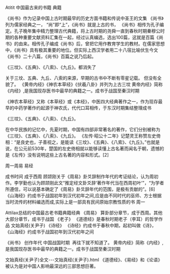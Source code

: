 Atitit 中国最古来的书籍  典籍

《尚书》作为记录中国上古时期最早的历史方面书籍和传说中圣王的文集
《尚书》列为儒家经典之一， “尚”即“上”，《尚书》就是上古的书，
《尚书》相传为孔子编定。孔子晚年集中精力整理古代典籍，将上古时期的尧舜一直到春秋时期秦穆公时期的各种重要文献资料汇集在一起，经过认真编选，选出100篇，这就是百篇《尚书》的由来。相传孔子编成《尚书》后，曾把它用作教育学生的教材。在儒家思想中，《尚书》具有极其重要的地位。但实际上西汉学者用二十八宿比喻伏生今文《尚书》二十八篇，《尚书》百篇之说乃后起。

《三坟》、《五典》、《八索》、《九丘》。都消失了


关于三坟、五典、九丘、八索的来源，早期的古书中不断有零星记载。 但没有全貌了。
《黄帝内经》《神农本草经》《伏羲八卦》并列为上古三坟
黄帝内经》简称《内经》,是我国现存医书中最早的典籍之一。成书于战国至秦汉时期


《神农本草经》又称《本草经》或《本经》，中医四大经典著作之一，作为现存最早的中药学著作约起源于神农氏，代代口耳相传，于东汉时期集结整理成书

《三坟》、《五典》、《八索》、《九丘》。

在中华民族的记忆中，先夏时期，中国有四部非常著名的著作，它们分别被称为《三坟》、《五典》、《八索》、《九丘》。
《左传·昭公十二年》记楚灵王称赞左史倚相：“是良史也，子善视之，是能读《三坟》、《五典》、《八索》、《九丘》。”也就是说，在公元前530年，楚国的左史倚相就以能够读懂上古名著而闻名于朝，遗憾的是《左传》没有说明这些上古名著的内容和形式。[2] 

周一周易  易经

成书时间
成于西周
顾颉刚关于《周易》卦爻辞制作年代的考证结论，认为周初作。李学勤也认为顾颉刚此文“推定经文卦爻辞‘著作年代当在西周初叶’”，“为学者所遵信，可以说基本确定了《周易》卦爻辞年代的范围，是极有贡献的”。[6] 
《山海经》约成书于战国初年到汉代初年之间,应是由不同时代的巫师、方士根据当时流传的材料编选而成,实际上是一部具有民间原始宗教性质的书
周一

Attilax总结的中国最古老书籍典籍经典
《周易》  算卦部分章节，成于西周。其他大部分章节，成书于战国
《老子》 《道德经》是春秋时期老子（李耳）的哲学作品
文始真经(关尹子)
《诗经》  《诗经》约成书于春秋中期，起初叫做《诗》，
《山海经》约成书于战国初年到汉代初年之间



《尚书》   创作年代 中国战国时期 
 再往下就不知道了。
黄帝内经》简称《内经》,是我国现存医书中最早的典籍之一。成书于战国至秦汉时期


文始真经(关尹子)全文---文始真经(关尹子).html
《道德经》、《易经》和《论语》被认为是对中国人影响最深远的三部思想巨著。
